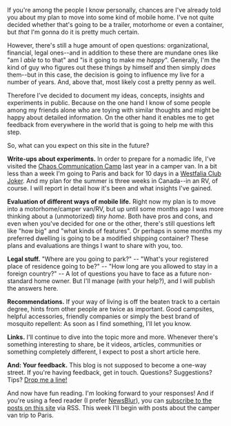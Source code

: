 <!--
.. title:       "Tim Lives Everywhere" launches
.. date:        2016-03-14 20:15
.. category:    frankfurt
.. tags:        meta, website
-->

If you're among the people I know personally, chances are I've already told you about my plan to move into some kind of mobile home.
I've not quite decided whether that's going to be a trailer, motorhome or even a container, but _that_ I'm gonna do it is pretty much certain.

However, there's still a huge amount of open questions: organizational, financial, legal ones--and in addition to these there are mundane ones like "am I _able_ to to that" and "is it going to make me _happy_".
Generally, I'm the kind of guy who figures out these things by himself and then simply _does_ them--but in this case, the decision is going to influence my live for a number of years.
And, above that, most likely cost a pretty penny as well.

Therefore I've decided to document my ideas, concepts, insights and experiments in public.
Because on the one hand I know of some people among my friends alone who are toying with similar thoughts and might be happy about detailed information.
On the other hand it enables me to get feedback from everywhere in the world that is going to help me with this step.

So, what can you expect on this site in the future?

<!-- TEASER_END -->

**Write-ups about experiments.**
In order to prepare for a nomadic life, I've visited the [Chaos Communication Camp](https://en.wikipedia.org/w/index.php?title=Chaos_Communication_Camp&oldid=676812488) last year in a camper van.
In a bit less than a week I'm going to Paris and back for 10 days in a [Westfalia Club Joker](http://www.westfalia-mobil.net/en/modelle/club-joker/clubjoker-wohnen.php).
And my plan for the summer is three weeks in Canada--in an RV, of course.
I will report in detail how it's been and what insights I've gained.

**Evaluation of different ways of mobile life.**
Right now my plan is to move into a motorhome/camper van/RV, but up until some months ago I was more thinking about a (unmotorized) _tiny home_.
Both have pros and cons, and even when you've decided for one or the other, there's still questions left like "how big" and "what kinds of features".
Or perhaps in some months my preferred dwelling is going to be a modified shipping container?
These plans and evaluations are things I want to share with you, too.

**Legal stuff.**
"Where are you going to park?" --
"What's your registered place of residence going to be?" --
"How long are you allowed to stay in a foreign country?" --
A lot of questions you have to face as a future non-standard home owner.
But I'll manage (with your help?), and I will publish the answers here.

**Recommendations.**
If your way of living is off the beaten track to a certain degree, hints from other people are twice as important.
Good campsites, helpful accessories, friendly companies or simply the best brand of mosquito repellent:
As soon as I find something, I'll let you know.

**Links.**
I'll continue to dive into the topic more and more.
Whenever there's something interesting to share, be it videos, articles, communities or something completely different, I expect to post a short article here.

**And: Your feedback.**
This blog is not supposed to become a one-way street.
If you're having feedback, get in touch.
Questions? Suggestions? Tips? [Drop me a line!](/everywhere/contact/)

And now have fun reading.
I'm looking forward to your responses!
And if you're using a feed reader (I prefer [NewsBlur](https://www.newsblur.com/)), you can [subscribe to the posts on this site](/everywhere/rss.xml) via RSS.
This week I'll begin with posts about the camper van trip to Paris.
